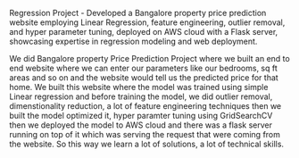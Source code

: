 Regression Project - Developed a Bangalore property price prediction website employing Linear Regression, feature engineering, outlier removal, and hyper parameter tuning, deployed on AWS cloud with a Flask server, showcasing expertise in regression modeling and web deployment.

We did Bangalore property Price Prediction Project where we built an end to end website where we can enter our parameters like our bedrooms, sq ft areas and so 
on and the website would tell us the predicted price for that home. We built this website where the model was trained using simple Linear regression and before 
training the model, we did outlier removal, dimenstionality reduction, a lot of feature engineering techniques then we built the model optimized it, hyper 
paramter tuning using GridSearchCV then we deployed the model to AWS cloud and there was a flask server running on top of it which was serving the request that 
were coming from the website. So this way we learn a lot of solutions, a lot of technical skills.
